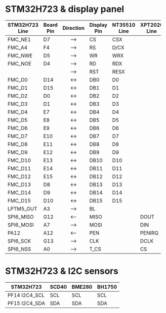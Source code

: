 # STM32H723 & display panel

| STM32H723 Line | Board Pin | Direction | Display Pin | NT35510 Line | XPT2026 Line |
|      ---       |    ---    |   :---:   |     ---     |      ---     |      ---     |
| FMC_NE1   | D7  | --> | CS   | CSX  |
| FMC_A4    | F4  | --> | RS   | D/CX |
| FMC_NWE   | D5  | --> | WR   | WRX  |
| FMC_NOE   | D4  | --> | RD   | RDX  |
|           |     | --> | RST  | RESX |
| FMC_D0    | D14 | <-> | DB0  | D0   |
| FMC_D1    | D15 | <-> | DB1  | D1   |
| FMC_D2    | D0  | <-> | DB2  | D2   |
| FMC_D3    | D1  | <-> | DB3  | D3   |
| FMC_D4    | E7  | <-> | DB4  | D4   |
| FMC_D5    | E8  | <-> | DB5  | D5   |
| FMC_D6    | E9  | <-> | DB6  | D6   |
| FMC_D7    | E10 | <-> | DB7  | D7   |
| FMC_D8    | E11 | <-> | DB8  | D8   |
| FMC_D9    | E12 | <-> | DB9  | D9   |
| FMC_D10   | E13 | <-> | DB10 | D10  |
| FMC_D11   | E14 | <-> | DB11 | D11  |
| FMC_D12   | E15 | <-> | DB12 | D12  |
| FMC_D13   | D8  | <-> | DB13 | D13  |
| FMC_D14   | D9  | <-> | DB14 | D14  |
| FMC_D15   | D10 | <-> | DB15 | D15  |
| LPTM5_OUT | A3  | --> | BL   |
| SPI6_MISO | G12 | <-- | MISO |      | DOUT   |
| SPI6_MOSI | A7  | --> | MOSI |      | DIN    |
| PA12      | A12 | <-- | PEN  |      | PENIRQ |
| SPI6_SCK  | G13 | --> | CLK  |      | DCLK   |
| SPI6_NSS  | A0  | --> | T_CS |      | CS     |

# STM32H723 & I2C sensors

| STM32H723 | SCD40 | BME280 | BH1750 |
|-----------|-------|--------|--------|
| PF14 I2C4_SCL | SCL | SCL | SCL |
| PF15 I2C4_SDA | SDA | SDA | SDA |
